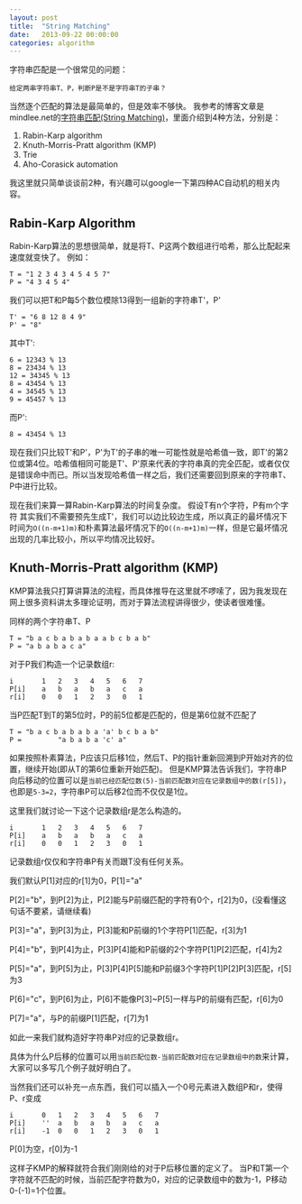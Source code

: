 ```yaml
---
layout: post
title:  "String Matching"
date:   2013-09-22 00:00:00
categories: algorithm
---
```



字符串匹配是一个很常见的问题：

	给定两串字符串T、P，判断P是不是字符串T的子串？

当然逐个匹配的算法是最简单的，但是效率不够快。
我参考的博客文章是mindlee.net的[字符串匹配(String Matching)](http://mindlee.net/2011/11/25/string-matching/)，里面介绍到4种方法，分别是：

1. Rabin-Karp algorithm
2. Knuth-Morris-Pratt algorithm (KMP)
3. Trie
4. Aho-Corasick automation

我这里就只简单谈谈前2种，有兴趣可以google一下第四种AC自动机的相关内容。


Rabin-Karp Algorithm
--------------------
Rabin-Karp算法的思想很简单，就是将T、P这两个数组进行哈希，那么比配起来速度就变快了。
例如：

	T = "1 2 3 4 3 4 5 4 5 7"
	P = "4 3 4 5 4"

我们可以把T和P每5个数位模除13得到一组新的字符串T'，P'

	T' = "6 8 12 8 4 9"
	P' = "8"

其中T':

	6 = 12343 % 13
	8 = 23434 % 13
	12 = 34345 % 13
	8 = 43454 % 13
	4 = 34545 % 13
	9 = 45457 % 13

而P':
	
	8 = 43454 % 13

现在我们只比较T'和P'，P'为T'的子串的唯一可能性就是哈希值一致，即T'的第2位或第4位。哈希值相同可能是T'、P'原来代表的字符串真的完全匹配，或者仅仅是错误命中而已。所以当发现哈希值一样之后，我们还需要回到原来的字符串T、P中进行比较。

现在我们来算一算Rabin-Karp算法的时间复杂度。
假设T有n个字符，P有m个字符
其实我们不需要预先生成T'，我们可以边比较边生成，所以真正的最坏情况下时间为`O((n-m+1)m)`和朴素算法最坏情况下的`O((n-m+1)m)`一样，但是它最坏情况出现的几率比较小，所以平均情况比较好。


Knuth-Morris-Pratt algorithm (KMP)
----------------------------------
KMP算法我只打算讲算法的流程，而具体推导在这里就不啰嗦了，因为我发现在网上很多资料讲太多理论证明，而对于算法流程讲得很少，使读者很难懂。

同样的两个字符串T、P

	T = "b a c b a b a b a a b c b a b"
	P = "a b a b a c a"

对于P我们构造一个记录数组r:

	i		1	2	3	4	5	6	7
	P[i]	a	b	a	b	a	c	a
	r[i]	0	0	1	2	3	0	1

当P匹配T到T的第5位时，P的前5位都是匹配的，但是第6位就不匹配了
	
	T = "b a c b a b a b a 'a' b c b a b"
	P = 		"a b a b a 'c' a"

如果按照朴素算法，P应该只后移1位，然后T、P的指针重新回溯到P开始对齐的位置，继续开始(即从T的第6位重新开始匹配)。
但是KMP算法告诉我们，字符串P向后移动的位置可以是`当前已经匹配位数(5)-当前匹配数对应在记录数组中的数(r[5])`，也即是`5-3=2`，字符串P可以后移2位而不仅仅是1位。

这里我们就讨论一下这个记录数组r是怎么构造的。

	i		1	2	3	4	5	6	7
	P[i]	a	b	a	b	a	c	a
	r[i]	0	0	1	2	3	0	1

记录数组r仅仅和字符串P有关而跟T没有任何关系。

我们默认P[1]对应的r[1]为0，P[1]="a"

P[2]="b"，到P[2]为止，P[2]能与P前缀匹配的字符有0个，r[2]为0，(没看懂这句话不要紧，请继续看)

P[3]="a"，到P[3]为止，P[3]能和P前缀的1个字符P[1]匹配，r[3]为1

P[4]="b"，到P[4]为止，P[3]P[4]能和P前缀的2个字符P[1]P[2]匹配，r[4]为2

P[5]="a"，到P[5]为止，P[3]P[4]P[5]能和P前缀3个字符P[1]P[2]P[3]匹配，r[5]为3

P[6]="c"，到P[6]为止，P[6]不能像P[3]~P[5]一样与P的前缀有匹配，r[6]为0

P[7]="a"，与P的前缀P[1]匹配，r[7]为1

如此一来我们就构造好字符串P对应的记录数组r。

具体为什么P后移的位置可以用`当前匹配位数-当前匹配数对应在记录数组中的数`来计算，大家可以多写几个例子就好明白了。

当然我们还可以补充一点东西，我们可以插入一个0号元素进入数组P和r，使得P、r变成

	i		0	1	2	3	4	5	6	7
	P[i]	''	a	b	a	b	a	c	a
	r[i]	-1	0	0	1	2	3	0	1

P[0]为空，r[0]为-1

这样子KMP的解释就符合我们刚刚给的对于P后移位置的定义了。
当P和T第一个字符就不匹配的时候，当前匹配字符数为0，对应的记录数组中的数为-1，P移动0-(-1)=1个位置。


